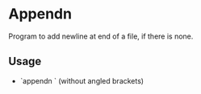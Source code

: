 # Appendn
Program to add newline at end of a file, if there is none.

## Usage
<ul>
    <li> `appendn <name of file>` (without angled brackets) </li>
</ul>
